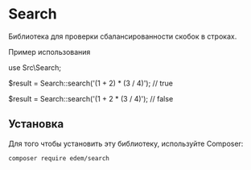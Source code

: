 # Search

Библиотека для проверки сбалансированности скобок в строках.

Пример использования

use Src\Search;

$result = Search::search('(1 + 2) * (3 / 4)');  // true

$result = Search::search('(1 + 2 * (3 / 4)');    // false
## Установка

Для того чтобы установить эту библиотеку, используйте Composer:

```bash
composer require edem/search